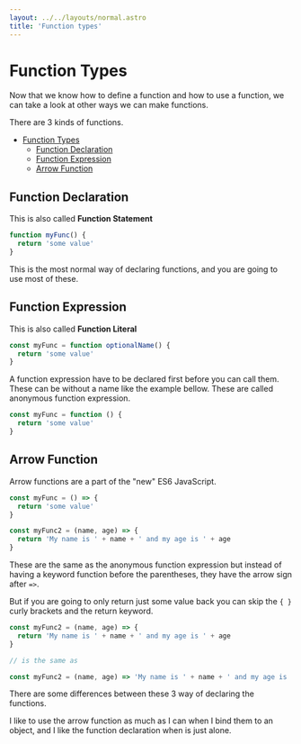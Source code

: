 ```yaml
---
layout: ../../layouts/normal.astro
title: 'Function types'
---
```


# Function Types

Now that we know how to define a function and how to use a function, we can take a look at other ways we can make functions.

There are 3 kinds of functions.

- [Function Types](#function-types)
  - [Function Declaration](#function-declaration)
  - [Function Expression](#function-expression)
  - [Arrow Function](#arrow-function)

## Function Declaration

This is also called **Function Statement**

```javascript
function myFunc() {
  return 'some value'
}
```

This is the most normal way of declaring functions, and you are going to use most of these.

## Function Expression

This is also called **Function Literal**

```javascript
const myFunc = function optionalName() {
  return 'some value'
}
```

A function expression have to be declared first before you can call them.
These can be without a name like the example bellow. These are called anonymous function expression.

```javascript
const myFunc = function () {
  return 'some value'
}
```

## Arrow Function

Arrow functions are a part of the "new" ES6 JavaScript.

```javascript
const myFunc = () => {
  return 'some value'
}

const myFunc2 = (name, age) => {
  return 'My name is ' + name + ' and my age is ' + age
}
```

These are the same as the anonymous function expression but instead of having a keyword function before the parentheses, they have the arrow sign after `=>`.

But if you are going to only return just some value back you can skip the `{ }` curly brackets and the return keyword.

```javascript
const myFunc2 = (name, age) => {
  return 'My name is ' + name + ' and my age is ' + age
}

// is the same as

const myFunc2 = (name, age) => 'My name is ' + name + ' and my age is ' + age
```

There are some differences between these 3 way of declaring the functions.

I like to use the arrow function as much as I can when I bind them to an object, and I like the function declaration when is just alone.
